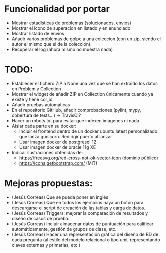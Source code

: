 # Funcionalidad por portar
 * Mostrar estadísticas de problemas (solucionados, envios)
 * Mostrar el icono de superacion en listado y en enunciado
 * Mostrar listado de envios
 * Añadir varios problemas de golpe a una coleccion (con un zip, siendo el autor el mismo que el de la colección).
 * Recuperar el log (ahora mismo no muestra nada)

# TODO:
 * Establecer el fichero ZIP a None una vez que se han extraido los datos en Problem y Collection
 * Mostrar el widget de añadir ZIP en Collection únicamente cuando ya existe y tiene col_id.
 * Añadir pruebas automáticas
 * En el repositorio GitHub, añadir comprobaciones (pylint, mypy, cobertura de tests...) => TravisCI?
 * Hacer un robots.txt para evitar que indexen imágenes ni nada
 * Aislar cada parte en su docker:
   * Incluir el frontend dentro de un docker ubuntu:latest personalizado
     que lanza gunicorn. Redirigir puerto al lanzar
   * Usar imagen docker de postgresql 12
   * Usar imagen docker de oracle 11g XE
 * Indicar ilustraciones obtenidas de:
   * https://freesvg.org/red-cross-not-ok-vector-icon (dominio público)
   * https://icons.getbootstrap.com/ (MIT)
 
# Mejoras propuestas:
 * (Jesús Correas) Que se pueda poner en inglés
 * (Jesús Correas) Que en todos los ejercicios haya un botón para descargarse el script de creación de las tablas y carga de datos.
 * (Jesús Correas) Triggers: mejorar la comparación de resultados y diseño de casos de prueba.
 * (Jesús Correas) Incluir almacenar datos de puntuación para calificar automáticamente, gestión de grupos de clase, etc.
 * (Jesús Correas) Hacer una representación gráfica del diseño de BD de cada pregunta (al estilo del modelo relacional o tipo uml, representando claves externas y primarias, etc.)


